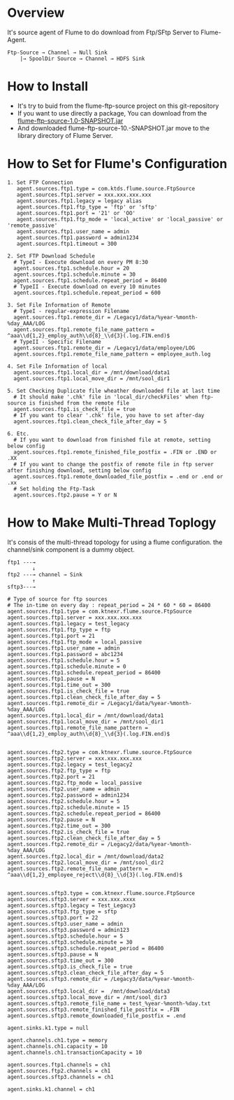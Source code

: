 Overview
=======================================
It's source agent of Flume to do download from Ftp/SFtp Server to Flume-Agent.

    Ftp-Source → Channel → Null Sink
        |→ SpoolDir Source → Channel → HDFS Sink  

How to Install
=======================================
+ It's try to buid from the flume-ftp-source project on this git-repository
+ If you want to use directly a package, You can download from the [flume-ftp-source-1.0-SNAPSHOT.jar](https://github.com/kim-kang-won/flume-ftp-source/blob/master/target/flume-ftp-source-1.0-SNAPSHOT.jar)
+ And downloaded flume-ftp-source-10.-SNAPSHOT.jar move to the library directory of Flume Server.

How to Set for Flume's Configuration
=======================================


    1. Set FTP Connection
       agent.sources.ftp1.type = com.ktds.flume.source.FtpSource
       agent.sources.ftp1.server = xxx.xxx.xxx.xxx
       agent.sources.ftp1.legacy = legacy alias
       agent.sources.ftp1.ftp_type = 'ftp' or 'sftp'
       agent.sources.ftp1.port = '21' or 'OO'
       agent.sources.ftp1.ftp_mode = 'local_active' or 'local_passive' or 'remote_passive'
       agent.sources.ftp1.user_name = admin
       agent.sources.ftp1.password = admin1234
       agent.sources.ftp1.timeout = 300
       
    2. Set FTP Download Schedule
      # TypeI - Execute download on every PM 8:30
      agent.sources.ftp1.schedule.hour = 20
      agent.sources.ftp1.schedule.minute = 30
      agent.sources.ftp1.schedule.repeat_period = 86400
      # TypeII - Execute download on every 10 minutes
      agent.sources.ftp1.schedule.repeat_period = 600
      
    3. Set File Information of Remote
      # TypeI - regular-expression Filename
      agent.sources.ftp1.remote_dir = /Legacy1/data/%year-%month-%day_AAA/LOG
      agent.sources.ftp1.remote_file_name_pattern = ^aaa\\d{1,2}_employ_auth\\d{8}_\\d{3}(.log.FIN.end)$
      # TypeII - Specific Filename
      agent.sources.ftp1.remote_dir = /Legacy1/data/employee/LOG
      agent.sources.ftp1.remote_file_name_pattern = employee_auth.log
      
    4. Set File Information of local
      agent.sources.ftp1.local_dir = /mnt/download/data1
      agent.sources.ftp1.local_move_dir = /mnt/sool_dir1
      
    5. Set Checking Duplicate file wheather downloaded file at last time
      # It should make '.chk' file in 'local_dir/checkFiles' when ftp-source is finished from the remote file
      agent.sources.ftp1.is_check_file = true
      # If you want to clear '.chk' file, you have to set after-day
      agent.sources.ftp1.clean_check_file_after_day = 5
      
    6. Etc.
      # If you want to download from finished file at remote, setting below config
      agent.sources.ftp1.remote_finished_file_postfix = .FIN or .END or .XX
      # If you want to change the postfix of remote file in ftp server after finishing download, setting below config
      agent.sources.ftp1.remote_downloaded_file_postfix = .end or .end or .xx
      # Set holding the Ftp-Task
      agent.sources.ftp2.pause = Y or N
      
      
How to Make Multi-Thread Toplogy
=======================================
It's consis of the multi-thread topology for using a flume configuration. the channel/sink component is a dummy object.

    ftp1 ---→
            ↓
    ftp2 ---→ channel → Sink
            ↑
    sftp3---→
       
    # Type of source for ftp sources
    # The in-time on every day : repeat_period = 24 * 60 * 60 = 86400
    agent.sources.ftp1.type = com.ktnexr.flume.source.FtpSource
    agent.sources.ftp1.server = xxx.xxx.xxx.xxx
    agent.sources.ftp1.legacy = test_legacy
    agent.sources.ftp1.ftp_type = ftp
    agent.sources.ftp1.port = 21
    agent.sources.ftp1.ftp_mode = local_passive
    agent.sources.ftp1.user_name = admin
    agent.sources.ftp1.password = abc1234
    agent.sources.ftp1.schedule.hour = 5
    agent.sources.ftp1.schedule.minute = 0
    agent.sources.ftp1.schedule.repeat_period = 86400
    agent.sources.ftp1.pause = N
    agent.sources.ftp1.time_out = 300
    agent.sources.ftp1.is_check_file = true
    agent.sources.ftp1.clean_check_file_after_day = 5
    agent.sources.ftp1.remote_dir = /Legacy1/data/%year-%month-%day_AAA/LOG
    agent.sources.ftp1.local_dir = /mnt/download/data1
    agent.sources.ftp1.local_move_dir = /mnt/sool_dir1
    agent.sources.ftp1.remote_file_name_pattern = ^aaa\\d{1,2}_employ_auth\\d{8}_\\d{3}(.log.FIN.end)$


    agent.sources.ftp2.type = com.ktnexr.flume.source.FtpSource
    agent.sources.ftp2.server = xxx.xxx.xxx.xxx
    agent.sources.ftp2.legacy = test_legacy2
    agent.sources.ftp2.ftp_type = ftp
    agent.sources.ftp2.port = 21
    agent.sources.ftp2.ftp_mode = local_passive
    agent.sources.ftp2.user_name = admin
    agent.sources.ftp2.password = admin1234
    agent.sources.ftp2.schedule.hour = 5
    agent.sources.ftp2.schedule.minute = 15
    agent.sources.ftp2.schedule.repeat_period = 86400
    agent.sources.ftp2.pause = N
    agent.sources.ftp2.time_out = 300
    agent.sources.ftp2.is_check_file = true
    agent.sources.ftp2.clean_check_file_after_day = 5
    agent.sources.ftp2.remote_dir = /Legacy2/data/%year-%month-%day_AAA/LOG
    agent.sources.ftp2.local_dir = /mnt/download/data2
    agent.sources.ftp2.local_move_dir = /mnt/sool_dir2
    agent.sources.ftp2.remote_file_name_pattern = ^aaa\\d{1,2}_employee_reject\\d{8}_\\d{3}(.log.FIN.end)$


    agent.sources.sftp3.type = com.ktnexr.flume.source.FtpSource
    agent.sources.sftp3.server = xxx.xxx.xxxx
    agent.sources.sftp3.legacy = Test_Legacy3
    agent.sources.sftp3.ftp_type = sftp
    agent.sources.sftp3.port = 22
    agent.sources.sftp3.user_name = admin
    agent.sources.sftp3.password = admin123
    agent.sources.sftp3.schedule.hour = 5
    agent.sources.sftp3.schedule.minute = 30
    agent.sources.sftp3.schedule.repeat_period = 86400
    agent.sources.sftp3.pause = N
    agent.sources.sftp3.time_out = 300
    agent.sources.sftp3.is_check_file = true
    agent.sources.sftp3.clean_check_file_after_day = 5
    agent.sources.sftp3.remote_dir = /Legacy3/data/%year-%month-%day_AAA/LOG
    agent.sources.sftp3.local_dir =  /mnt/download/data3
    agent.sources.sftp3.local_move_dir = /mnt/sool_dir3
    agent.sources.sftp3.remote_file_name = test_%year-%month-%day.txt
    agent.sources.sftp3.remote_finished_file_postfix = .FIN
    agent.sources.sftp3.remote_downloaded_file_postfix = .end
    
    agent.sinks.k1.type = null
    
    agent.channels.ch1.type = memory
    agent.channels.ch1.capacity = 10
    agent.channels.ch1.transactionCapacity = 10

    agent.sources.ftp1.channels = ch1
    agent.sources.ftp2.channels = ch1
    agent.sources.sftp3.channels = ch1

    agent.sinks.k1.channel = ch1

